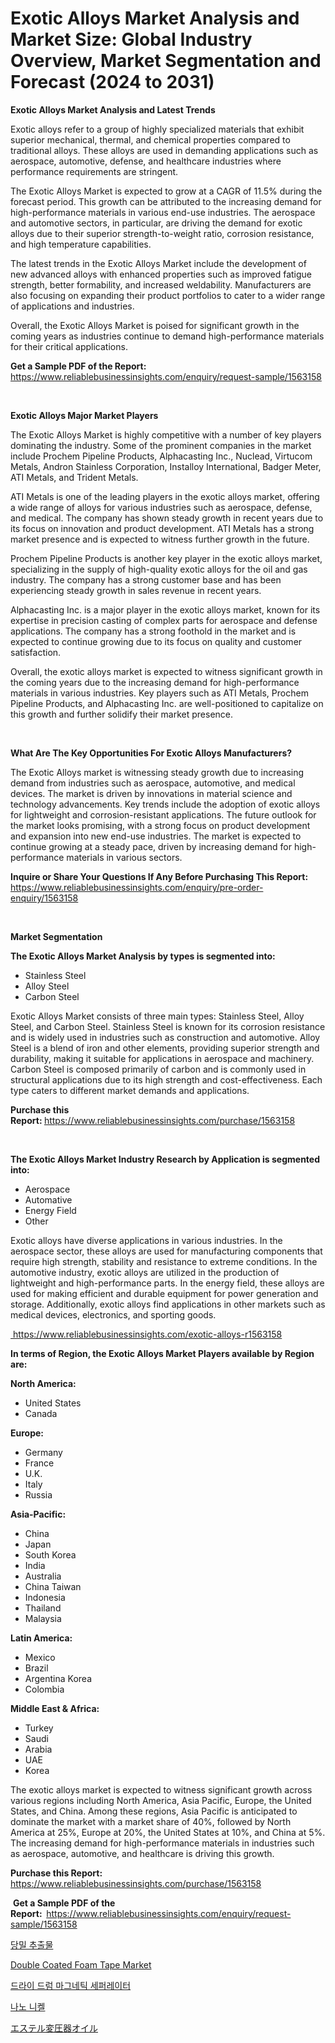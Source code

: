 <p><h1>Exotic Alloys Market Analysis and Market Size: Global Industry Overview, Market Segmentation and Forecast (2024 to 2031)</h1></p><p><strong>Exotic Alloys Market Analysis and Latest Trends</strong></p>
<p><p>Exotic alloys refer to a group of highly specialized materials that exhibit superior mechanical, thermal, and chemical properties compared to traditional alloys. These alloys are used in demanding applications such as aerospace, automotive, defense, and healthcare industries where performance requirements are stringent.</p><p>The Exotic Alloys Market is expected to grow at a CAGR of 11.5% during the forecast period. This growth can be attributed to the increasing demand for high-performance materials in various end-use industries. The aerospace and automotive sectors, in particular, are driving the demand for exotic alloys due to their superior strength-to-weight ratio, corrosion resistance, and high temperature capabilities.</p><p>The latest trends in the Exotic Alloys Market include the development of new advanced alloys with enhanced properties such as improved fatigue strength, better formability, and increased weldability. Manufacturers are also focusing on expanding their product portfolios to cater to a wider range of applications and industries.</p><p>Overall, the Exotic Alloys Market is poised for significant growth in the coming years as industries continue to demand high-performance materials for their critical applications.</p></p>
<p><strong>Get a Sample PDF of the Report:&nbsp;</strong> <a href="https://www.reliablebusinessinsights.com/enquiry/request-sample/1563158">https://www.reliablebusinessinsights.com/enquiry/request-sample/1563158</a></p>
<p>&nbsp;</p>
<p><strong>Exotic Alloys Major Market Players</strong></p>
<p><p>The Exotic Alloys Market is highly competitive with a number of key players dominating the industry. Some of the prominent companies in the market include Prochem Pipeline Products, Alphacasting Inc., Nuclead, Virtucom Metals, Andron Stainless Corporation, Installoy International, Badger Meter, ATI Metals, and Trident Metals.</p><p>ATI Metals is one of the leading players in the exotic alloys market, offering a wide range of alloys for various industries such as aerospace, defense, and medical. The company has shown steady growth in recent years due to its focus on innovation and product development. ATI Metals has a strong market presence and is expected to witness further growth in the future.</p><p>Prochem Pipeline Products is another key player in the exotic alloys market, specializing in the supply of high-quality exotic alloys for the oil and gas industry. The company has a strong customer base and has been experiencing steady growth in sales revenue in recent years.</p><p>Alphacasting Inc. is a major player in the exotic alloys market, known for its expertise in precision casting of complex parts for aerospace and defense applications. The company has a strong foothold in the market and is expected to continue growing due to its focus on quality and customer satisfaction.</p><p>Overall, the exotic alloys market is expected to witness significant growth in the coming years due to the increasing demand for high-performance materials in various industries. Key players such as ATI Metals, Prochem Pipeline Products, and Alphacasting Inc. are well-positioned to capitalize on this growth and further solidify their market presence.</p></p>
<p>&nbsp;</p>
<p><strong>What Are The Key Opportunities For Exotic Alloys Manufacturers?</strong></p>
<p><p>The Exotic Alloys market is witnessing steady growth due to increasing demand from industries such as aerospace, automotive, and medical devices. The market is driven by innovations in material science and technology advancements. Key trends include the adoption of exotic alloys for lightweight and corrosion-resistant applications. The future outlook for the market looks promising, with a strong focus on product development and expansion into new end-use industries. The market is expected to continue growing at a steady pace, driven by increasing demand for high-performance materials in various sectors.</p></p>
<p><strong>Inquire or Share Your Questions If Any Before Purchasing This Report:</strong> <a href="https://www.reliablebusinessinsights.com/enquiry/pre-order-enquiry/1563158">https://www.reliablebusinessinsights.com/enquiry/pre-order-enquiry/1563158</a></p>
<p>&nbsp;</p>
<p><strong>Market Segmentation</strong></p>
<p><strong>The Exotic Alloys Market Analysis by types is segmented into:</strong></p>
<p><ul><li>Stainless Steel</li><li>Alloy Steel</li><li>Carbon Steel</li></ul></p>
<p><p>Exotic Alloys Market consists of three main types: Stainless Steel, Alloy Steel, and Carbon Steel. Stainless Steel is known for its corrosion resistance and is widely used in industries such as construction and automotive. Alloy Steel is a blend of iron and other elements, providing superior strength and durability, making it suitable for applications in aerospace and machinery. Carbon Steel is composed primarily of carbon and is commonly used in structural applications due to its high strength and cost-effectiveness. Each type caters to different market demands and applications.</p></p>
<p><strong>Purchase this Report:&nbsp;</strong><a href="https://www.reliablebusinessinsights.com/purchase/1563158">https://www.reliablebusinessinsights.com/purchase/1563158</a></p>
<p>&nbsp;</p>
<p><strong>The Exotic Alloys Market Industry Research by Application is segmented into:</strong></p>
<p><ul><li>Aerospace</li><li>Automative</li><li>Energy Field</li><li>Other</li></ul></p>
<p><p>Exotic alloys have diverse applications in various industries. In the aerospace sector, these alloys are used for manufacturing components that require high strength, stability and resistance to extreme conditions. In the automotive industry, exotic alloys are utilized in the production of lightweight and high-performance parts. In the energy field, these alloys are used for making efficient and durable equipment for power generation and storage. Additionally, exotic alloys find applications in other markets such as medical devices, electronics, and sporting goods.</p></p>
<p><a href="https://www.reliablebusinessinsights.com/exotic-alloys-r1563158">&nbsp;https://www.reliablebusinessinsights.com/exotic-alloys-r1563158</a></p>
<p><strong>In terms of Region, the Exotic Alloys Market Players available by Region are:</strong></p>
<p>
    <p> <strong> North America: </strong>
        <ul>
            <li>United States</li>
            <li>Canada</li>
        </ul>
        </p> 
    <p> <strong> Europe: </strong>
        <ul>
            <li>Germany</li>
            <li>France</li>
            <li>U.K.</li>
            <li>Italy</li>
            <li>Russia</li>
        </ul>
        </p> 
    <p> <strong> Asia-Pacific: </strong>
        <ul>
            <li>China</li>
            <li>Japan</li>
            <li>South Korea</li>
            <li>India</li>
            <li>Australia</li>
            <li>China Taiwan</li>
            <li>Indonesia</li>
            <li>Thailand</li>
            <li>Malaysia</li>
        </ul>
        </p> 
    <p> <strong> Latin America: </strong>
        <ul>
            <li>Mexico</li>
            <li>Brazil</li>
            <li>Argentina Korea</li>
            <li>Colombia</li>
        </ul>
        </p> 
    <p> <strong> Middle East & Africa: </strong>
        <ul>
            <li>Turkey</li>
            <li>Saudi</li>
            <li>Arabia</li>
            <li>UAE</li>
            <li>Korea</li>
        </ul>
    </p>
    </p>
<p><p>The exotic alloys market is expected to witness significant growth across various regions including North America, Asia Pacific, Europe, the United States, and China. Among these regions, Asia Pacific is anticipated to dominate the market with a market share of 40%, followed by North America at 25%, Europe at 20%, the United States at 10%, and China at 5%. The increasing demand for high-performance materials in industries such as aerospace, automotive, and healthcare is driving this growth.</p></p>
<p><strong>Purchase this Report: </strong><a href="https://www.reliablebusinessinsights.com/purchase/1563158">https://www.reliablebusinessinsights.com/purchase/1563158</a></p>
<p>&nbsp;<strong>Get a Sample PDF of the Report:&nbsp;&nbsp;</strong><a href="https://www.reliablebusinessinsights.com/enquiry/request-sample/1563158">https://www.reliablebusinessinsights.com/enquiry/request-sample/1563158</a></p>
<p><strong></strong></p>
<p><p><a href="https://medium.com/@codinchelcea2022/%EB%AA%B0%EB%9D%BC%EC%8A%A4-%EC%B6%94%EC%B6%9C%EB%AC%BC-%EC%8B%9C%EC%9E%A5%EC%9D%80-2024%EB%85%84%EB%B6%80%ED%84%B0-2031%EB%85%84%EA%B9%8C%EC%A7%80-%EC%9D%98-cagr%EB%A1%9C-%EC%84%B1%EC%9E%A5%ED%95%A0-%EA%B2%83%EC%9C%BC%EB%A1%9C-%EC%98%88%EC%83%81%EB%90%98%EB%A9%B0-%EC%9D%91%EC%9A%A9-%EB%B6%84%EC%95%BC-%EC%A7%80%EC%97%AD%EC%A0%81-%EC%A0%84%EB%A7%9D-%EB%B0%8F-%EC%88%98%EC%9D%B5%EC%9D%84-%EB%B6%84%EC%84%9D%ED%95%9C-%EC%8B%9C%EC%9E%A5-%EB%8F%99%ED%96%A5%EC%9D%B4-%EC%9E%88%EC%8A%B5%EB%8B%88%EB%8B%A4-a4a6246f2ea3">당밀 추출물</a></p><p><a href="https://github.com/dancokkoe288/Market-Research-Report-List-1/blob/main/double-coated-foam-tape-market.md">Double Coated Foam Tape Market</a></p><p><a href="https://github.com/johneahan44556754/Market-Research-Report-List-1/blob/main/7229726139976.md">드라이 드럼 마그네틱 세퍼레이터</a></p><p><a href="https://medium.com/@codinchelcea2022/%EB%82%98%EB%85%B8-%EB%8B%88%EC%BC%88-%EC%8B%9C%EC%9E%A5-2024%EB%85%84%EB%B6%80%ED%84%B0-2031%EB%85%84%EA%B9%8C%EC%A7%80%EC%9D%98-%EC%82%B0%EC%97%85-%ED%8A%B8%EB%A0%8C%EB%93%9C%EC%99%80-%EC%98%88%EC%B8%A1-2f9b3db0d881">나노 니켈</a></p><p><a href="https://medium.com/@amal.rattrout/2024%E5%B9%B4%E3%81%8B%E3%82%892031%E5%B9%B4%E3%81%BE%E3%81%A7%E3%81%AE%E6%9C%9F%E9%96%93%E3%81%AE%E3%82%A8%E3%82%B9%E3%83%86%E3%83%AB%E3%83%88%E3%83%A9%E3%83%B3%E3%82%B9%E3%83%95%E3%82%A9%E3%83%BC%E3%83%9E%E3%83%BC%E3%82%AA%E3%82%A4%E3%83%AB%E3%81%AE%E5%B8%82%E5%A0%B4%E5%8B%95%E6%85%8B%E3%81%A8%E6%88%90%E9%95%B7%E8%A6%81%E5%9B%A0%E3%82%92%E5%88%86%E6%9E%90%E3%81%97-%E4%BA%88%E6%B8%AC%E3%81%97%E3%81%BE%E3%81%99-0e11dbc76a36">エステル変圧器オイル</a></p></p>
